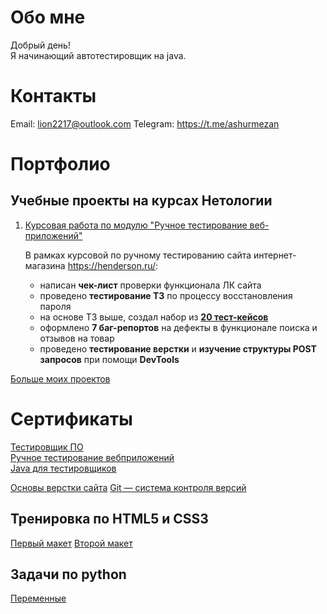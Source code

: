 # Обо мне

Добрый день!  
Я начинающий автотестировщик на java. 

# Контакты
     
Email: lion2217@outlook.com 
Telegram: https://t.me/ashurmezan

# Портфолио

## Учебные проекты на курсах Нетологии

1. [Курсовая работа по модулю "Ручное тестирование веб-приложений"](https://docs.google.com/spreadsheets/d/1UjjFNA7OT7kXurw8TPeNUZR19ra8ypgkY5rLDAOQs6k/edit#gid=0)

    В рамках курсовой по ручному тестированию сайта интернет-магазина https://henderson.ru/:

    - написан **чек-лист** проверки функционала ЛК сайта 
    - проведено **тестирование ТЗ** по процессу восстановления пароля
    - на основе ТЗ выше, создал набор из [**20 тест-кейсов**](https://docs.google.com/spreadsheets/d/1T1QCiOia6EQ_iDKpoz7vM6OOI4tZ3TTeW9Si1Mlvlsw/edit#gid=0)
    - оформлено **7 баг-репортов** на дефекты в функционале поиска и отзывов на товар
    - проведено **тестирование верстки** и **изучение структуры POST запросов** при помощи **DevTools**
 
[Больше моих проектов](https://github.com/AshurMezan?tab=repositories) 

# Сертификаты

[Тестировщик ПО](pdf/certificate.pdf)  
[Ручное тестирование вебприложений](pdf/Manual%20testing%20of%20web%20applications.pdf)  
[Java для тестировщиков](pdf/certificateJAVA.pdf)

[Основы верстки сайта](pdf/certificateHTML.pdf)
[Git — система контроля версий](pdf/certificateGIT.pdf)

## Тренировка по HTML5 и CSS3

[Первый макет](https://ashurmezan.github.io/Ashur-Mezan-Training-website/)
[Второй макет](https://ashurmezan.github.io/training-site-2/)

## Задачи по python
[Переменные](https://github.com/AshurMezan/skillbox-python-Task-1/tree/main/skillbox%20%D0%97%D0%B0%D0%B4%D0%B0%D0%BD%D0%B8%D0%B5-1)
